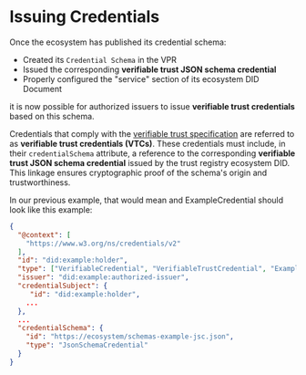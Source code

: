 # Issuing Credentials

Once the ecosystem has published its credential schema:

- Created its `Credential Schema` in the VPR
- Issued the corresponding **verifiable trust JSON schema credential**
- Properly configured the "service" section of its ecosystem DID Document

it is now possible for authorized issuers to issue **verifiable trust credentials** based on this schema.

Credentials that comply with the [verifiable trust specification](https://verana-labs.github.io/verifiable-trust-spec/) are referred to as **verifiable trust credentials (VTCs)**. These credentials must include, in their `credentialSchema` attribute, a reference to the corresponding **verifiable trust JSON schema credential** issued by the trust registry ecosystem DID. This linkage ensures cryptographic proof of the schema's origin and trustworthiness.

In our previous example, that would mean and ExampleCredential should look like this example:

```json
{
  "@context": [
    "https://www.w3.org/ns/credentials/v2"
  ],
  "id": "did:example:holder",
  "type": ["VerifiableCredential", "VerifiableTrustCredential", "ExampleCredential"],
  "issuer": "did:example:authorized-issuer",
  "credentialSubject": {
     "id": "did:example:holder",
    ...
  },
  ...
  "credentialSchema": {
    "id": "https://ecosystem/schemas-example-jsc.json",
    "type": "JsonSchemaCredential"
  }
}

```
